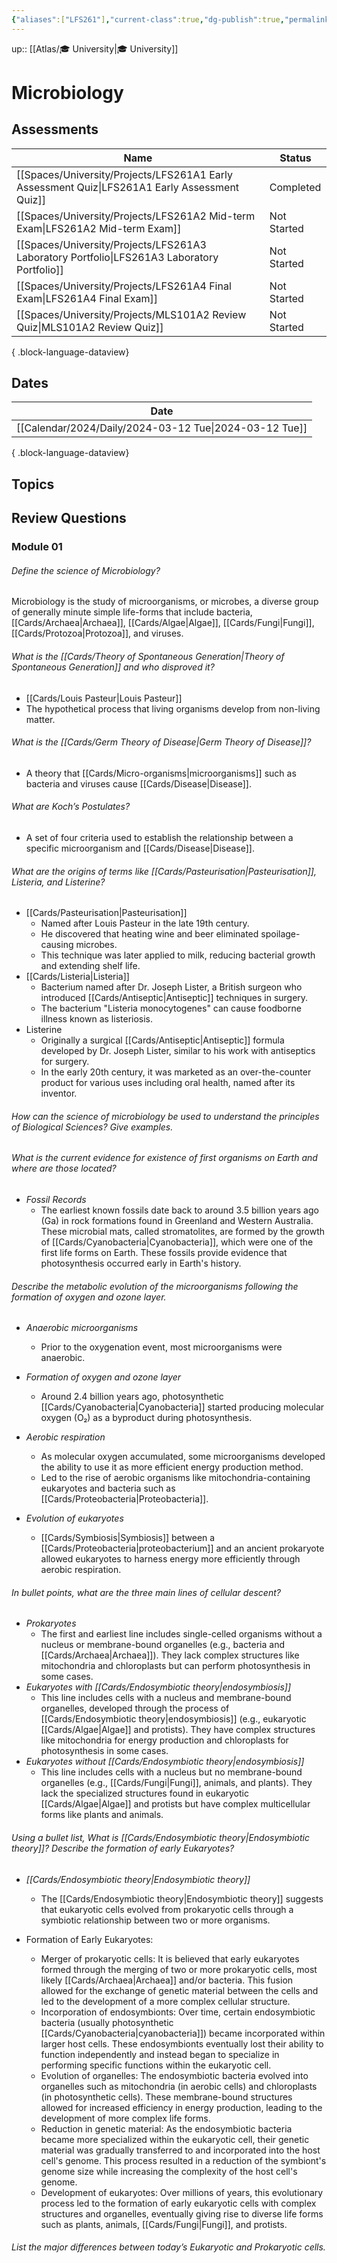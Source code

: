 ```yaml
---
{"aliases":["LFS261"],"current-class":true,"dg-publish":true,"permalink":"/spaces/university/classes/microbiology/","dgPassFrontmatter":true}
---
```



up:: [[Atlas/🎓 University\|🎓 University]]

# Microbiology

## Assessments
| Name                                                                                             | Status      |
| ------------------------------------------------------------------------------------------------ | ----------- |
| [[Spaces/University/Projects/LFS261A1 Early Assessment Quiz\|LFS261A1 Early Assessment Quiz]] | Completed   |
| [[Spaces/University/Projects/LFS261A2 Mid-term Exam\|LFS261A2 Mid-term Exam]]                 | Not Started |
| [[Spaces/University/Projects/LFS261A3 Laboratory Portfolio\|LFS261A3 Laboratory Portfolio]]   | Not Started |
| [[Spaces/University/Projects/LFS261A4 Final Exam\|LFS261A4 Final Exam]]                       | Not Started |
| [[Spaces/University/Projects/MLS101A2 Review Quiz\|MLS101A2 Review Quiz]]                     | Not Started |

{ .block-language-dataview}

## Dates

| Date                                                      |
| --------------------------------------------------------- |
| [[Calendar/2024/Daily/2024-03-12 Tue\|2024-03-12 Tue]] |

{ .block-language-dataview}

## Topics


## Review Questions

### Module 01

###### Define the science of Microbiology?

Microbiology is the study of microorganisms, or microbes, a diverse group of generally minute simple life-forms that include bacteria, [[Cards/Archaea\|Archaea]], [[Cards/Algae\|Algae]], [[Cards/Fungi\|Fungi]], [[Cards/Protozoa\|Protozoa]], and viruses.

###### What is the [[Cards/Theory of Spontaneous Generation\|Theory of Spontaneous Generation]] and who disproved it?

- [[Cards/Louis Pasteur\|Louis Pasteur]]
- The hypothetical process that living organisms develop from non-living matter.

###### What is the [[Cards/Germ Theory of Disease\|Germ Theory of Disease]]?

- A theory that [[Cards/Micro-organisms\|microorganisms]] such as bacteria and viruses cause [[Cards/Disease\|Disease]].

###### What are Koch’s Postulates?

- A set of four criteria used to establish the relationship between a specific microorganism and [[Cards/Disease\|Disease]].

###### What are the origins of terms like [[Cards/Pasteurisation\|Pasteurisation]], Listeria, and Listerine? 

- [[Cards/Pasteurisation\|Pasteurisation]]
	- Named after Louis Pasteur in the late 19th century. 
	- He discovered that heating wine and beer eliminated spoilage-causing microbes. 
	- This technique was later applied to milk, reducing bacterial growth and extending shelf life.
- [[Cards/Listeria\|Listeria]]
	- Bacterium named after Dr. Joseph Lister, a British surgeon who introduced [[Cards/Antiseptic\|Antiseptic]] techniques in surgery. 
	- The bacterium "Listeria monocytogenes" can cause foodborne illness known as listeriosis. 
- Listerine
	- Originally a surgical [[Cards/Antiseptic\|Antiseptic]] formula developed by Dr. Joseph Lister, similar to his work with antiseptics for surgery. 
	- In the early 20th century, it was marketed as an over-the-counter product for various uses including oral health, named after its inventor.

###### How can the science of microbiology be used to understand the principles of Biological Sciences? Give examples. 



###### What is the current evidence for existence of first organisms on Earth and where are those located?

- *Fossil Records*
	- The earliest known fossils date back to around 3.5 billion years ago (Ga) in rock formations found in Greenland and Western Australia. These microbial mats, called stromatolites, are formed by the growth of [[Cards/Cyanobacteria\|Cyanobacteria]], which were one of the first life forms on Earth. These fossils provide evidence that photosynthesis occurred early in Earth's history.


###### Describe the metabolic evolution of the microorganisms following the formation of oxygen and ozone layer.

- *Anaerobic microorganisms* 
	- Prior to the oxygenation event, most microorganisms were anaerobic.

- *Formation of oxygen and ozone layer*
	- Around 2.4 billion years ago, photosynthetic [[Cards/Cyanobacteria\|Cyanobacteria]] started producing molecular oxygen (O₂) as a byproduct during photosynthesis. 

- *Aerobic respiration*
	- As molecular oxygen accumulated, some microorganisms developed the ability to use it as more efficient energy production method. 
	- Led to the rise of aerobic organisms like mitochondria-containing eukaryotes and bacteria such as [[Cards/Proteobacteria\|Proteobacteria]].

- *Evolution of eukaryotes*
	- [[Cards/Symbiosis\|Symbiosis]] between a [[Cards/Proteobacteria\|proteobacterium]] and an ancient prokaryote allowed eukaryotes to harness energy more efficiently through aerobic respiration.

###### In bullet points, what are the three main lines of cellular descent?

- *Prokaryotes*
	- The first and earliest line includes single-celled organisms without a nucleus or membrane-bound organelles (e.g., bacteria and [[Cards/Archaea\|Archaea]]). They lack complex structures like mitochondria and chloroplasts but can perform photosynthesis in some cases.
- *Eukaryotes with [[Cards/Endosymbiotic theory\|endosymbiosis]]*
	- This line includes cells with a nucleus and membrane-bound organelles, developed through the process of [[Cards/Endosymbiotic theory\|endosymbiosis]] (e.g., eukaryotic [[Cards/Algae\|Algae]] and protists). They have complex structures like mitochondria for energy production and chloroplasts for photosynthesis in some cases.
- *Eukaryotes without [[Cards/Endosymbiotic theory\|endosymbiosis]]*
	- This line includes cells with a nucleus but no membrane-bound organelles (e.g., [[Cards/Fungi\|Fungi]], animals, and plants). They lack the specialized structures found in eukaryotic [[Cards/Algae\|Algae]] and protists but have complex multicellular forms like plants and animals.


###### Using a bullet list, What is [[Cards/Endosymbiotic theory\|Endosymbiotic theory]]? Describe the formation of early Eukaryotes?

- *[[Cards/Endosymbiotic theory\|Endosymbiotic theory]]*
	- The [[Cards/Endosymbiotic theory\|Endosymbiotic theory]] suggests that eukaryotic cells evolved from prokaryotic cells through a symbiotic relationship between two or more organisms. 

- Formation of Early Eukaryotes:
  * Merger of prokaryotic cells: It is believed that early eukaryotes formed through the merging of two or more prokaryotic cells, most likely [[Cards/Archaea\|Archaea]] and/or bacteria. This fusion allowed for the exchange of genetic material between the cells and led to the development of a more complex cellular structure.
  * Incorporation of endosymbionts: Over time, certain endosymbiotic bacteria (usually photosynthetic [[Cards/Cyanobacteria\|cyanobacteria]]) became incorporated within larger host cells. These endosymbionts eventually lost their ability to function independently and instead began to specialize in performing specific functions within the eukaryotic cell.
  * Evolution of organelles: The endosymbiotic bacteria evolved into organelles such as mitochondria (in aerobic cells) and chloroplasts (in photosynthetic cells). These membrane-bound structures allowed for increased efficiency in energy production, leading to the development of more complex life forms.
  * Reduction in genetic material: As the endosymbiotic bacteria became more specialized within the eukaryotic cell, their genetic material was gradually transferred to and incorporated into the host cell's genome. This process resulted in a reduction of the symbiont's genome size while increasing the complexity of the host cell's genome.
  * Development of eukaryotes: Over millions of years, this evolutionary process led to the formation of early eukaryotic cells with complex structures and organelles, eventually giving rise to diverse life forms such as plants, animals, [[Cards/Fungi\|Fungi]], and protists.


###### List the major differences between today’s Eukaryotic and Prokaryotic cells.